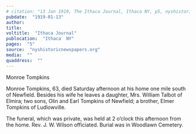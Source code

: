 ```yaml
---
# citation: "13 Jan 1919, The Ithaca Journal, Ithaca NY, p5, nyshistoricnewspapers.org."
pubdate:  "1919-01-13"
author: 
title: 
voltitle:  "Ithaca Journal"
publocation:  "Ithaca  NY"
pages:  "5"
source:  "nyshistoricnewspapers.org"
media:  ""
quaddress:  ""
---
```


Monroe Tompkins 

Monroe Tompkins, 63, died Saturday afternoon at his home one mile south of Newfield. Besides his wife he leaves a daughter, Mrs. William Talbot of Elmira; two sons, Olin and Earl Tompkins of Newfield; a brother, Elmer Tompkins of Ludlowville. 

The funeral, which was private, was held at 2 o’clock this afternoon from the home. Rev. J. W. Wilson officiated. Burial was in Woodlawn Cemetery. 
